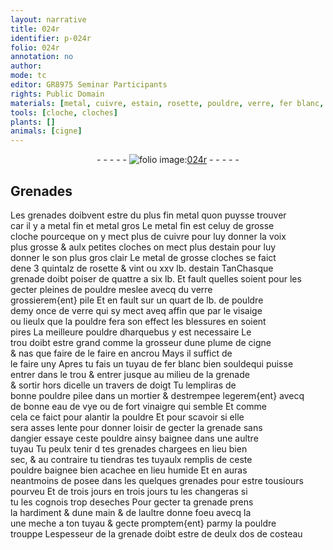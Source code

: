 ```yaml
---
layout: narrative
title: 024r
identifier: p-024r
folio: 024r
annotation: no
author:
mode: tc
editor: GR8975 Seminar Participants
rights: Public Domain
materials: [metal, cuivre, estain, rosette, pouldre, verre, fer blanc, mortier, eau de vye, vinaigre]
tools: [cloche, cloches]
plants: []
animals: [cigne]
---
```


<div class="folio" align="center">- - - - - <a href="http://gallica.bnf.fr/ark:/12148/btv1b10500001g/f53.image" target="_blank"><img src="https://cu-mkp.github.io/2017-workshop-edition/assets/photo-icon.png" alt="folio image: " style="display:inline-block; margin-bottom:-3px;"/>024r</a> - - - - - </div>  
  

## Grenades

 
Les grenades doibvent estre du plus fin <span class="m">metal</span> quon puysse trouver<br/> car il y a metal fin et metal gros Le <span class="m">metal</span> fin est celuy de grosse<br/> <span class="tl">cloche</span> pourceque on y mect plus de <span class="m">cuivre</span> pour luy donner la voix<br/> plus grosse & aulx petites <span class="tl">cloches</span> on mect plus d<span class="m">estain</span> pour luy<br/> donner le son plus <span class="del">gros</span> clair Le <span class="m">metal</span> de grosse <span class="tl">cloches</span> se faict<br/> de<span class="del">n</span><span class="add">e 3</span> <span class="ms">quintalz</span> de <span class="m">rosette</span> & vint ou xxv <span class="ms">lb</span>. d<span class="m">estain</span> <span class="del">Tan</span>Chasque<br/> grenade doibt poiser de quattre a six <span class="ms">lb</span>. Et fault quelles soient pour les gecter pleines de <span class="m">pouldre</span> meslee avecq du <span class="m">verre</span><br/> grossierem{ent} pile Et en fault sur un quart de <span class="ms">lb</span>. de <span class="m">pouldre</span><br/> demy <span class="ms">once</span> de <span class="m">verre</span> qui sy mect aveq affin que par le visaige<br/> ou lieulx que la <span class="m">pouldre</span> fera son effect les blessures en soient<br/> pires La meilleure <span class="m">pouldre</span> dharquebus y est necessaire Le<br/> trou doibt estre grand comme la grosseur dune <span class="ms">plume de <span class="al">cigne</span></span><br/> & nas que faire de le faire en ancrou Mays il suffict de <br/> le faire uny Apres tu fais un tuyau de <span class="m">fer blanc</span> <span class="add">bien soulde</span>qui puisse<br/> entrer dans le trou & entrer jusque au milieu de la grenade<br/> & sortir hors dicelle un <span class="ms">travers de <span class="bp">doigt</span></span> Tu lempliras de<br/> bonne <span class="m">pouldre</span> pilee dans un <span class="m">mortier</span> & destrempee legerem{ent} avecq<br/> de bonne <span class="m">eau de vye</span> ou de fort <span class="m">vinaigre</span> <span class="del">qui semble Et comme</span><br/> cela ce faict pour alantir la <span class="m">pouldre</span> Et pour scavoir si elle<br/> sera asses lente pour donner loisir de gecter la grenade sans<br/> dangier essaye ceste <span class="m">pouldre</span> ainsy baignee dans une aultre<br/> tuyau Tu peulx tenir <span class="del">d</span> tes grenades chargees <span class="env">en lieu bien<br/> sec</span>, & au contraire tu tiendras tes tuyaulx remplis de ceste<br/> <span class="m">pouldre</span> baignee bien acachee <span class="env">en lieu humide</span> Et en auras<br/> neantmoins de posee dans l<span class="del">es</span> <span class="add">quelques</span> grenades pour estre tousiours<br/> pourveu Et de <span class="tmp">trois jours en trois jours</span> tu les changeras si<br/> tu les cognois trop deseches Pour gecter ta grenade prens<br/> la hardiment <span class="del">&</span> dune <span class="bp">main</span> & de laultre donne foeu avecq <span class="del">la</span><br/> une meche a ton tuyau & gecte promptem{ent} parmy la <span class="del">pouldre</span><br/> trouppe Lespesseur de la grenade doibt estre de deulx <span class="ms">dos de costeau</span> 
 
